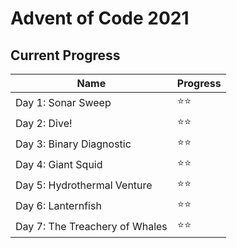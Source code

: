 # Advent of Code 2021

## Current Progress

Name| Progress
--- | ---
Day 1: Sonar Sweep | ⭐⭐
Day 2: Dive! | ⭐⭐
Day 3: Binary Diagnostic | ⭐⭐
Day 4: Giant Squid | ⭐⭐
Day 5: Hydrothermal Venture | ⭐⭐
Day 6: Lanternfish | ⭐⭐
Day 7: The Treachery of Whales| ⭐⭐
 
